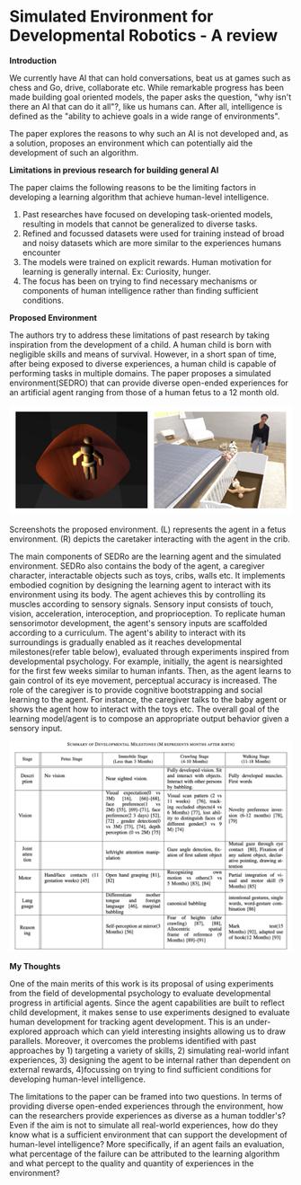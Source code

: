 # Simulated Environment for Developmental Robotics - A review

**Introduction**

We currently have AI that can hold conversations, beat us at games such as chess and Go, drive, collaborate etc. While remarkable progress has been made building goal oriented models, the paper asks the question, "why isn't there an AI that can do it all"?, like us humans can. After all, intelligence is defined as the "ability to achieve goals in a wide range of environments".

The paper explores the reasons to why such an AI is not developed and, as a solution, proposes an environment which can potentially aid the development of such an algorithm. 

**Limitations in previous research for building general AI**

The paper claims the following reasons to be the limiting factors in developing a learning algorithm that achieve human-level intelligence.

1. Past researches have focused on developing task-oriented models, resulting in models that cannot be generalized to diverse tasks. 
2. Refined and focussed datasets were used for training instead of broad and noisy datasets which are more similar to the experiences humans encounter
3. The models were trained on explicit rewards. Human motivation for learning is generally internal. Ex: Curiosity, hunger.
4. The focus has been on trying to find necessary mechanisms or components of human intelligence rather than finding sufficient conditions.

**Proposed Environment**

The authors try to address these limitations of past research by taking inspiration from the development of a child. A human child is born with negligible skills and means of survival. However, in a short span of time, after being exposed to diverse experiences, a human child is capable of performing tasks in multiple domains. The paper proposes a simulated environment(SEDRO) that can provide diverse open-ended experiences for an artificial agent ranging from those of a human fetus to a 12 month old. 

![Simulated%20Environment%20for%20Developmental%20Robotics%20-%20dad58b004daf431996f3752d999754c8/Untitled.png](Simulated%20Environment%20for%20Developmental%20Robotics%20-%20dad58b004daf431996f3752d999754c8/Untitled.png)

Screenshots the proposed environment. (L) represents the agent in a fetus environment. (R) depicts the caretaker interacting with the agent in the crib.

The main components of SEDRo are the learning agent and the simulated environment. SEDRo also contains the body of the agent, a caregiver character, interactable objects such as toys, cribs, walls etc. It implements embodied cognition by designing the learning agent to interact with its environment using its body. The agent achieves this by controlling its muscles according to sensory signals. Sensory input consists of touch, vision, acceleration, interoception, and proprioception. To replicate human sensorimotor development, the agent's sensory inputs are scaffolded according to a curriculum. The agent's ability to interact with its surroundings is gradually enabled as it reaches developmental milestones(refer table below), evaluated through experiments inspired from developmental psychology. For example, initially, the agent is nearsighted for the first few weeks similar to human infants. Then, as the agent learns to gain control of its eye movement, perceptual accuracy is increased. The role of the caregiver is to provide cognitive bootstrapping and social learning to the agent. For instance, the caregiver talks to the baby agent or shows the agent how to interact with the toys etc. The overall goal of the learning model/agent is to compose an appropriate output behavior given a sensory input.

![Simulated%20Environment%20for%20Developmental%20Robotics%20-%20dad58b004daf431996f3752d999754c8/Untitled%201.png](Simulated%20Environment%20for%20Developmental%20Robotics%20-%20dad58b004daf431996f3752d999754c8/Untitled%201.png)

**My Thoughts**

One of the main merits of this work is its proposal of using experiments from the field of developmental psychology to evaluate developmental progress in artificial agents. Since the agent capabilities are built to reflect child development, it makes sense to use experiments designed to evaluate human development for tracking agent development. This is an under-explored approach which can yield interesting insights allowing us to draw parallels. Moreover, it overcomes the problems identified with past approaches by 1) targeting a variety of skills, 2) simulating real-world infant experiences, 3) designing the agent to be internal rather than dependent on external rewards, 4)focussing on trying to find sufficient conditions for developing human-level intelligence.

The limitations to the paper can be framed into two questions. In terms of providing diverse open-ended experiences through the environment, how can the researchers provide experiences as diverse as a human toddler's? Even if the aim is not to simulate all real-world experiences, how do they know what is a sufficient environment that can support the development of human-level intelligence? More specifically, if an agent fails an evaluation, what percentage of the failure can be attributed to the learning algorithm and what percept to the quality and quantity of experiences in the environment?